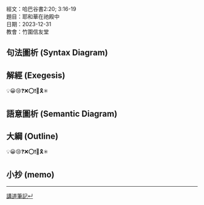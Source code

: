 經文：哈巴谷書2:20; 3:16-19   
題目：耶和華在祂殿中   
日期：2023-12-31   
教會：竹圍信友堂   


## 句法圖析 (Syntax Diagram)

## 解經 (Exegesis)
💡😀😢❓❌⭕❗🎀🎗️✳️

## 語意圖析 (Semantic Diagram)

## 大綱 (Outline)
💡😀😢❓❌⭕❗🎀🎗️✳️

## 小抄 (memo)




---


[講道筆記↵](README.md)


